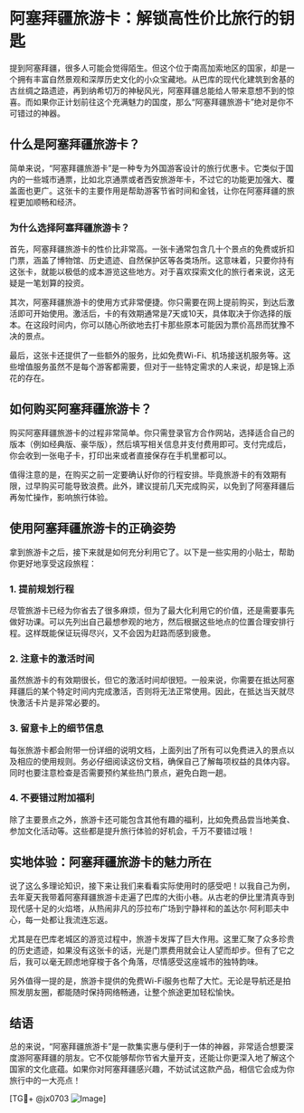# 阿塞拜疆旅游卡：解锁高性价比旅行的钥匙

提到阿塞拜疆，很多人可能会觉得陌生。但这个位于南高加索地区的国家，却是一个拥有丰富自然景观和深厚历史文化的小众宝藏地。从巴库的现代化建筑到舍基的古丝绸之路遗迹，再到纳希切万的神秘风光，阿塞拜疆总能给人带来意想不到的惊喜。而如果你正计划前往这个充满魅力的国度，那么“阿塞拜疆旅游卡”绝对是你不可错过的神器。

## 什么是阿塞拜疆旅游卡？

简单来说，“阿塞拜疆旅游卡”是一种专为外国游客设计的旅行优惠卡。它类似于国内的一些城市通票，比如北京通票或者西安旅游年卡，不过它的功能更加强大、覆盖面也更广。这张卡的主要作用是帮助游客节省时间和金钱，让你在阿塞拜疆的旅程更加顺畅和经济。

### 为什么选择阿塞拜疆旅游卡？

首先，阿塞拜疆旅游卡的性价比非常高。一张卡通常包含几十个景点的免费或折扣门票，涵盖了博物馆、历史遗迹、自然保护区等各类场所。这意味着，只要你持有这张卡，就能以极低的成本游览这些地方。对于喜欢探索文化的旅行者来说，这无疑是一笔划算的投资。

其次，阿塞拜疆旅游卡的使用方式非常便捷。你只需要在网上提前购买，到达后激活即可开始使用。激活后，卡的有效期通常是7天或10天，具体取决于你选择的版本。在这段时间内，你可以随心所欲地去打卡那些原本可能因为票价高昂而犹豫不决的景点。

最后，这张卡还提供了一些额外的服务，比如免费Wi-Fi、机场接送机服务等。这些增值服务虽然不是每个游客都需要，但对于一些特定需求的人来说，却是锦上添花的存在。

## 如何购买阿塞拜疆旅游卡？

购买阿塞拜疆旅游卡的过程非常简单。你只需登录官方合作网站，选择适合自己的版本（例如经典版、豪华版），然后填写相关信息并支付费用即可。支付完成后，你会收到一张电子卡，打印出来或者直接保存在手机里都可以。

值得注意的是，在购买之前一定要确认好你的行程安排。毕竟旅游卡的有效期有限，过早购买可能导致浪费。此外，建议提前几天完成购买，以免到了阿塞拜疆后再匆忙操作，影响旅行体验。

## 使用阿塞拜疆旅游卡的正确姿势

拿到旅游卡之后，接下来就是如何充分利用它了。以下是一些实用的小贴士，帮助你更好地享受这段旅程：

### 1. 提前规划行程

尽管旅游卡已经为你省去了很多麻烦，但为了最大化利用它的价值，还是需要事先做好功课。可以先列出自己最想参观的地方，然后根据这些地点的位置合理安排行程。这样既能保证玩得尽兴，又不会因为赶路而感到疲惫。

### 2. 注意卡的激活时间

虽然旅游卡的有效期很长，但它的激活时间却很短。一般来说，你需要在抵达阿塞拜疆后的某个特定时间内完成激活，否则将无法正常使用。因此，在抵达当天就尽快激活卡片是非常必要的。

### 3. 留意卡上的细节信息

每张旅游卡都会附带一份详细的说明文档，上面列出了所有可以免费进入的景点以及相应的使用规则。务必仔细阅读这份文档，确保自己了解每项权益的具体内容。同时也要注意检查是否需要预约某些热门景点，避免白跑一趟。

### 4. 不要错过附加福利

除了主要景点之外，旅游卡还可能包含其他有趣的福利，比如免费品尝当地美食、参加文化活动等。这些都是提升旅行体验的好机会，千万不要错过哦！

## 实地体验：阿塞拜疆旅游卡的魅力所在

说了这么多理论知识，接下来让我们来看看实际使用时的感受吧！以我自己为例，去年夏天我带着阿塞拜疆旅游卡走遍了巴库的大街小巷。从古老的伊比里清真寺到现代感十足的火焰塔，从热闹非凡的莎拉布广场到宁静祥和的盖达尔·阿利耶夫中心，每一处都让我流连忘返。

尤其是在巴库老城区的游览过程中，旅游卡发挥了巨大作用。这里汇聚了众多珍贵的历史遗迹，如果没有这张卡的话，光是门票费用就会让人望而却步。但有了它之后，我可以毫无顾虑地穿梭于各个角落，尽情感受这座城市的独特韵味。

另外值得一提的是，旅游卡提供的免费Wi-Fi服务也帮了大忙。无论是导航还是拍照发朋友圈，都能随时保持网络畅通，让整个旅途更加轻松愉快。

## 结语

总的来说，“阿塞拜疆旅游卡”是一款集实惠与便利于一体的神器，非常适合想要深度游阿塞拜疆的朋友。它不仅能够帮你节省大量开支，还能让你更深入地了解这个国家的文化底蕴。如果你对阿塞拜疆感兴趣，不妨试试这款产品，相信它会成为你旅行中的一大亮点！

[TG💪+ @jx0703 ![Image](https://github.com/user-attachments/assets/dbca1d08-cadb-493c-b0ec-ad6f7a83f270)]